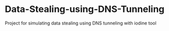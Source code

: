 # Data-Stealing-using-DNS-Tunneling
Project for simulating data stealing using DNS tunneling with iodine tool
